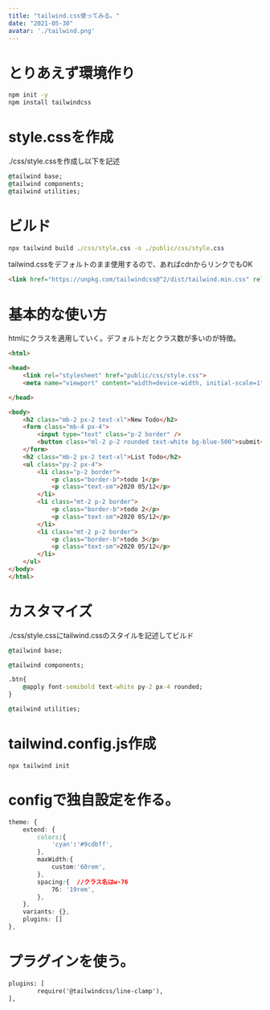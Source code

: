 ```yaml
---
title: "tailwind.css使ってみる。"
date: "2021-05-30"
avatar: './tailwind.png'
---
```



# とりあえず環境作り
```cmd
npm init -y
npm install tailwindcss
```

# style.cssを作成
./css/style.cssを作成し以下を記述
```cmd
@tailwind base;
@tailwind components;
@tailwind utilities;
```


# ビルド
```cmd
npx tailwind build ./css/style.css -o ./public/css/style.css
```

tailwind.cssをデフォルトのまま使用するので、あればcdnからリンクでもOK
```html
<link href="https://unpkg.com/tailwindcss@^2/dist/tailwind.min.css" rel="stylesheet">
```

# 基本的な使い方
htmlにクラスを適用していく。デフォルトだとクラス数が多いのが特徴。
```html
<html>

<head>
    <link rel="stylesheet" href="public/css/style.css">
    <meta name="viewport" content="width=device-width, initial-scale=1">

</head>

<body>
    <h2 class="mb-2 px-2 text-xl">New Todo</h2>
    <form class="mb-4 px-4">
        <input type="text" class="p-2 border" />
        <button class="ml-2 p-2 rounded text-white bg-blue-500">submit</button>
    </form>
    <h2 class="mb-2 px-2 text-xl">List Todo</h2>
    <ul class="py-2 px-4">
        <li class="p-2 border">
            <p class="border-b">todo 1</p>
            <p class="text-sm">2020 05/12</p>
        </li>
        <li class="mt-2 p-2 border">
            <p class="border-b">todo 2</p>
            <p class="text-sm">2020 05/12</p>
        </li>
        <li class="mt-2 p-2 border">
            <p class="border-b">todo 3</p>
            <p class="text-sm">2020 05/12</p>
        </li>
    </ul>
</body>
</html>
```

# カスタマイズ
./css/style.cssにtailwind.cssのスタイルを記述してビルド
```cmd
@tailwind base;

@tailwind components;

.btn{
    @apply font-semibold text-white py-2 px-4 rounded;
}

@tailwind utilities;
```

# tailwind.config.js作成
```
npx tailwind init
```

# configで独自設定を作る。
```css
theme: {
    extend: {
        colors:{
            'cyan':'#9cdbff',
        },
        maxWidth:{
            custom:'60rem',
        },
        spacing:{  //クラス名はw-76
            76: '19rem',
        },
    },
    variants: {},
    plugins: []
},
```

# プラグインを使う。
```cmd
plugins: [
        require('@tailwindcss/line-clamp'),
],
```